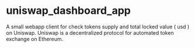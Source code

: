 # uniswap_dashboard_app
A small webapp client for check tokens supply and total locked value ( usd ) on Uniswap. Uniswap is a decentralized protocol for automated token exchange on Ethereum.
